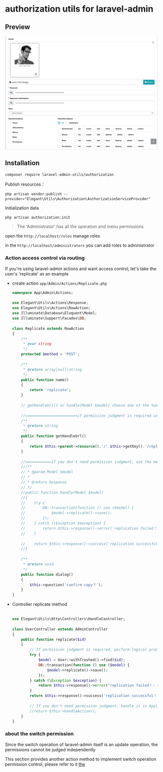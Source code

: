 # authorization utils for laravel-admin

## Preview

![authorization_legend](resources/assets/legend.png)

## Installation

```shell
composer require laravel-admin-utils/authorization
```

Publish resources：

```shell
php artisan vendor:publish --provider="Elegant\Utils\Authorization\AuthorizationServiceProvider"
```

Initialization data

```shell
php artisan authorization:init
```

> The 'Administrator' has all the operation and menu permissions


open the `http://localhost/roles` manage roles

in the `http://localhost/administrators` you can add roles to administrator

### Action access control via routing

If you're using laravel-admin actions and want access control, let's take the user's 'replicate' as an example

- create action `app/Admin/Actions/Replicate.php`

  ```php
  namespace App\Admin\Actions;
  
  use Elegant\Utils\Actions\Response;
  use Elegant\Utils\Actions\RowAction;
  use Illuminate\Database\Eloquent\Model;
  use Illuminate\Support\Facades\DB;
  
  class Replicate extends RowAction
  {
      /**
       * @var string
       */
      protected $method = 'POST';
  
      /**
       * @return array|null|string
       */
      public function name()
      {
          return 'replicate';
      }
  
      // getHandleUrl() or handle(Model $model) choose one of the two
  
      //========================if permission judgment is required use the method===========================
      /**
       * @return string
       */
      public function getHandleUrl()
      {
          return $this->parent->resource().'/'.$this->getKey().'/replicate';
      }
      
      //============If you don't need permission judgment, use the method=================
      ///**
      // * @param Model $model
      // *
      // * @return Response
      // */
      //public function handle(Model $model)
      //{
      //    try {
      //        DB::transaction(function () use ($model) {
      //            $model->replicate()->save();
      //        });
      //    } catch (\Exception $exception) {
      //        return $this->response()->error('replication failed！: ' . $exception->getMessage() . ')';
      //    }
  
      //    return $this->response()->success('replication successful！')->refresh();
      //}
      
      /**
       * @return void
       */
      public function dialog()
      {
          $this->question('confirm copy？');
      }
  }
  ```

- Controller replicate method
  ```php
  
  use Elegant\Utils\Http\Controllers\HandleController;
  
  class UserController extends AdminController
  {
      public function replicate($id)
      {
          // If permission judgment is required, perform logical processing here
          try {
              $model = User::withTrashed()->find($id);
              DB::transaction(function () use ($model) {
                  $model->replicate()->save();
              });
          } catch (\Exception $exception) {
              return $this->response()->error("replication failed！: {$exception->getMessage()}")->send();
          }
          return $this->response()->success('replication successful！')->refresh()->send();

          // If you don't need permission judgment, handle it in App\Admin\Actions\Replicate::handle() logic
          //return $this->handleAction();
      }
  }
  ```

### about the switch permission

Since the switch operation of laravel-admin itself is an update operation, the permissions cannot be judged independently

This section provides another action method to implement switch operation permission control, please refer to it [the](https://laravel-admin.org/docs/zh/2.x/model-table-column-display#列操作)

